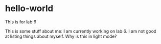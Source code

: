 # hello-world
This is for lab 6

This is some stuff about me:
I am currently working on lab 6.
I am not good at listing things about myself.
Why is this in light mode?
